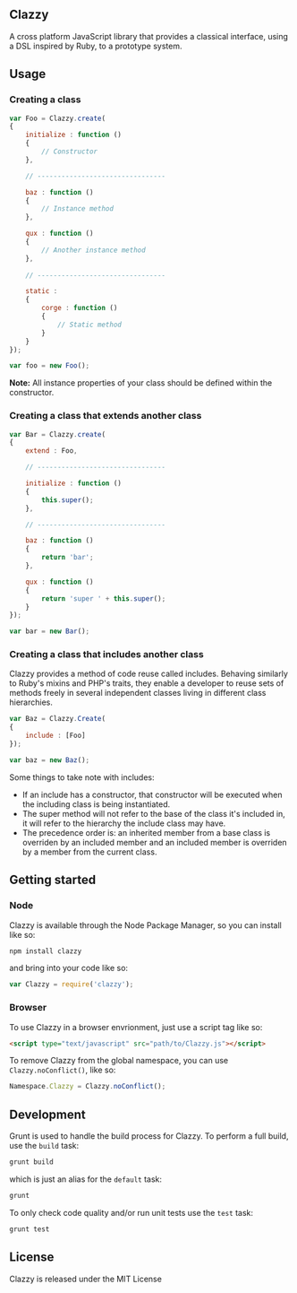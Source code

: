 ## Clazzy

A cross platform JavaScript library that provides a classical interface, using a DSL inspired by Ruby, to a prototype system.


## Usage

### Creating a class

``` js
var Foo = Clazzy.create(
{
	initialize : function ()
	{
		// Constructor
	},

	// --------------------------------

	baz : function ()
	{
		// Instance method
	},

	qux : function ()
	{
		// Another instance method
	},
	
	// --------------------------------

	static : 
	{
		corge : function ()
		{
			// Static method
		}
	}
});

var foo = new Foo();
```

**Note:** All instance properties of your class should be defined within the constructor.


### Creating a class that extends another class

``` js
var Bar = Clazzy.create(
{
	extend : Foo,

	// --------------------------------

	initialize : function ()
	{
		this.super();
	},

	// --------------------------------

	baz : function ()
	{
		return 'bar';
	},

	qux : function ()
	{
		return 'super ' + this.super();
	}
});

var bar = new Bar();
```

### Creating a class that includes another class

Clazzy provides a method of code reuse called includes. Behaving similarly to Ruby's mixins and PHP's traits, they enable a developer to reuse sets of methods freely in several independent classes living in different class hierarchies.

``` js
var Baz = Clazzy.Create(
{
	include : [Foo]
});

var baz = new Baz();
```

Some things to take note with includes:

* If an include has a constructor, that constructor will be executed when the including class is being instantiated.
* The super method will not refer to the base of the class it's included in, it will refer to the hierarchy the include class may have.
* The precedence order is: an inherited member from a base class is overriden by an included member and an included member is overriden by a member from the current class.


## Getting started

### Node

Clazzy is available through the Node Package Manager, so you can install like so:

``` sh
npm install clazzy
```

and bring into your code like so:

``` js
var Clazzy = require('clazzy');
```

### Browser

To use Clazzy in a browser envrionment, just use a script tag like so:

``` html
<script type="text/javascript" src="path/to/Clazzy.js"></script>
```

To remove Clazzy from the global namespace, you can use `Clazzy.noConflict()`, like so:

``` js
Namespace.Clazzy = Clazzy.noConflict();
```

## Development

Grunt is used to handle the build process for Clazzy. To perform a full build, use the `build` task:

``` sh
grunt build
```

which is just an alias for the `default` task:

``` sh
grunt
```

To only check code quality and/or run unit tests use the `test` task:

``` sh
grunt test
```

## License

Clazzy is released under the MIT License